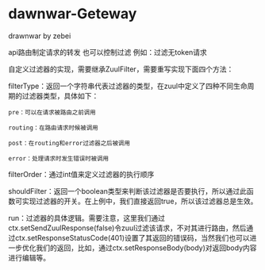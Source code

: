 # dawnwar-Geteway
drawnwar by zebei

api路由制定请求的转发 也可以控制过滤  例如：过滤无token请求


自定义过滤器的实现，需要继承ZuulFilter，需要重写实现下面四个方法：

filterType：返回一个字符串代表过滤器的类型，在zuul中定义了四种不同生命周期的过滤器类型，具体如下：
    
    pre：可以在请求被路由之前调用
    
    routing：在路由请求时候被调用
    
    post：在routing和error过滤器之后被调用
    
    error：处理请求时发生错误时被调用

filterOrder：通过int值来定义过滤器的执行顺序

shouldFilter：返回一个boolean类型来判断该过滤器是否要执行，所以通过此函数可实现过滤器的开关。在上例中，我们直接返回true，所以该过滤器总是生效。

run：过滤器的具体逻辑。需要注意，这里我们通过ctx.setSendZuulResponse(false)令zuul过滤该请求，不对其进行路由，然后通过ctx.setResponseStatusCode(401)设置了其返回的错误码，当然我们也可以进一步优化我们的返回，比如，通过ctx.setResponseBody(body)对返回body内容进行编辑等。
